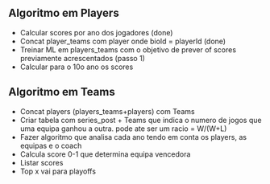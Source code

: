 ## Algoritmo em Players

- Calcular scores por ano dos jogadores (done)
- Concat player_teams com player onde bioId = playerId (done)
- Treinar ML em players_teams com o objetivo de prever of scores previamente acrescentados (passo 1)
- Calcular para o 10o ano os scores

## Algoritmo em Teams

- Concat players (players_teams+players) com Teams
- Criar tabela com series_post + Teams que indica o numero de jogos que uma equipa ganhou a outra. pode ate ser um racio = W/(W+L)
- Fazer algoritmo que analisa cada ano tendo em conta os players, as equipas e o coach
- Calcula score 0-1 que determina equipa vencedora
- Listar scores
- Top x vai para playoffs